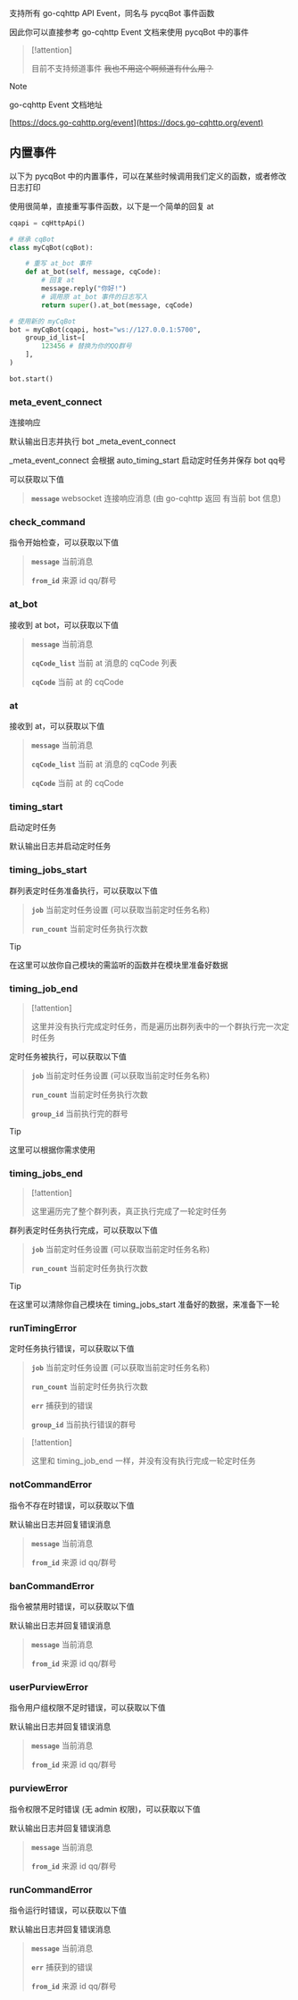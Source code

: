 支持所有 go-cqhttp API Event，同名与 pycqBot 事件函数

因此你可以直接参考 go-cqhttp Event 文档来使用 pycqBot 中的事件

> [!attention]
>
> 目前不支持频道事件 ~~我也不用这个啊频道有什么用？~~

> [!note]
>
> go-cqhttp Event 文档地址
>
> [https://docs.go-cqhttp.org/event](https://docs.go-cqhttp.org/event)

## 内置事件

以下为 pycqBot 中的内置事件，可以在某些时候调用我们定义的函数，或者修改日志打印

使用很简单，直接重写事件函数，以下是一个简单的回复 at

```python
cqapi = cqHttpApi()

# 继承 cqBot
class myCqBot(cqBot):

    # 重写 at_bot 事件
    def at_bot(self, message, cqCode):
        # 回复 at
        message.reply("你好!")
        # 调用原 at_bot 事件的日志写入
        return super().at_bot(message, cqCode)

# 使用新的 myCqBot
bot = myCqBot(cqapi, host="ws://127.0.0.1:5700",
    group_id_list=[
        123456 # 替换为你的QQ群号
    ],
)

bot.start()
```

### meta_event_connect

连接响应

默认输出日志并执行 bot _meta_event_connect

_meta_event_connect 会根据 auto_timing_start 启动定时任务并保存 bot qq号

可以获取以下值

> **`message`** websocket 连接响应消息 (由 go-cqhttp 返回 有当前 bot 信息)

### check_command

指令开始检查，可以获取以下值

> **`message`** 当前消息
>
> **`from_id`** 来源 id qq/群号

### at_bot

接收到 at bot，可以获取以下值

> **`message`** 当前消息
>
> **`cqCode_list`** 当前 at 消息的 cqCode 列表
>
> **`cqCode`** 当前 at 的 cqCode


### at

接收到 at，可以获取以下值

> **`message`** 当前消息
>
> **`cqCode_list`** 当前 at 消息的 cqCode 列表
>
> **`cqCode`** 当前 at 的 cqCode

### timing_start

启动定时任务

默认输出日志并启动定时任务

### timing_jobs_start

群列表定时任务准备执行，可以获取以下值

> **`job`** 当前定时任务设置 (可以获取当前定时任务名称)
>
> **`run_count`** 当前定时任务执行次数

> [!tip]
>
> 在这里可以放你自己模块的需监听的函数并在模块里准备好数据

### timing_job_end 

> [!attention]
>
> 这里并没有执行完成定时任务，而是遍历出群列表中的一个群执行完一次定时任务

定时任务被执行，可以获取以下值

> **`job`** 当前定时任务设置 (可以获取当前定时任务名称)
>
> **`run_count`** 当前定时任务执行次数
>
> **`group_id`** 当前执行完的群号

> [!tip]
>
> 这里可以根据你需求使用

### timing_jobs_end

> [!attention]
>
> 这里遍历完了整个群列表，真正执行完成了一轮定时任务

群列表定时任务执行完成，可以获取以下值

> **`job`** 当前定时任务设置 (可以获取当前定时任务名称)
>
> **`run_count`** 当前定时任务执行次数

> [!tip]
>
> 在这里可以清除你自己模块在 timing_jobs_start 准备好的数据，来准备下一轮

### runTimingError

定时任务执行错误，可以获取以下值

> **`job`** 当前定时任务设置 (可以获取当前定时任务名称)
>
> **`run_count`** 当前定时任务执行次数
>
> **`err`** 捕获到的错误
>
> **`group_id`** 当前执行错误的群号

> [!attention]
>
> 这里和 timing_job_end 一样，并没有没有执行完成一轮定时任务

### notCommandError

指令不存在时错误，可以获取以下值

默认输出日志并回复错误消息

> **`message`** 当前消息
>
> **`from_id`** 来源 id qq/群号

### banCommandError

指令被禁用时错误，可以获取以下值

默认输出日志并回复错误消息

> **`message`** 当前消息
>
> **`from_id`** 来源 id qq/群号

### userPurviewError

指令用户组权限不足时错误，可以获取以下值

默认输出日志并回复错误消息

> **`message`** 当前消息
>
> **`from_id`** 来源 id qq/群号

### purviewError

指令权限不足时错误 (无 admin 权限)，可以获取以下值

默认输出日志并回复错误消息

> **`message`** 当前消息
>
> **`from_id`** 来源 id qq/群号

### runCommandError

指令运行时错误，可以获取以下值

默认输出日志并回复错误消息

> **`message`** 当前消息
>
> **`err`** 捕获到的错误
>
> **`from_id`** 来源 id qq/群号

